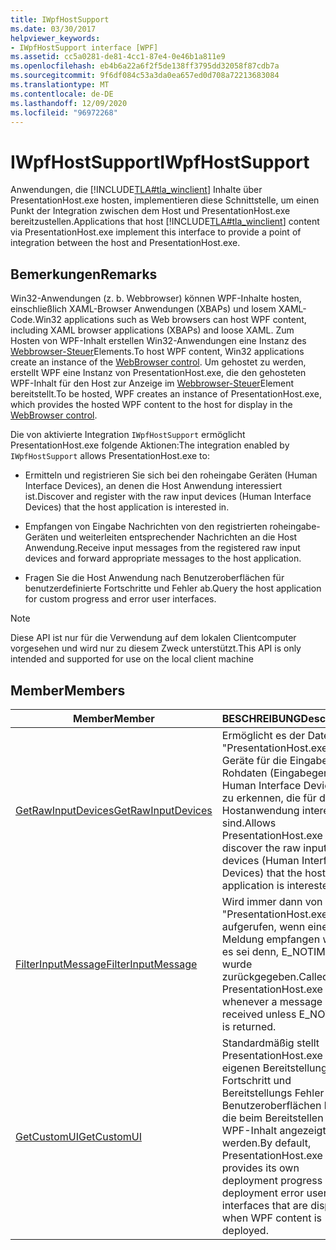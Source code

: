 ```yaml
---
title: IWpfHostSupport
ms.date: 03/30/2017
helpviewer_keywords:
- IWpfHostSupport interface [WPF]
ms.assetid: cc5a0281-de81-4cc1-87e4-0e46b1a811e9
ms.openlocfilehash: eb4b6a22a6f2f5de138ff3795dd32058f87cdb7a
ms.sourcegitcommit: 9f6df084c53a3da0ea657ed0d708a72213683084
ms.translationtype: MT
ms.contentlocale: de-DE
ms.lasthandoff: 12/09/2020
ms.locfileid: "96972268"
---
```

# <a name="iwpfhostsupport"></a><span data-ttu-id="cda5c-102">IWpfHostSupport</span><span class="sxs-lookup"><span data-stu-id="cda5c-102">IWpfHostSupport</span></span>

<span data-ttu-id="cda5c-103">Anwendungen, die [!INCLUDE[TLA#tla_winclient](../../../includes/tlasharptla-winclient-md.md)] Inhalte über PresentationHost.exe hosten, implementieren diese Schnittstelle, um einen Punkt der Integration zwischen dem Host und PresentationHost.exe bereitzustellen.</span><span class="sxs-lookup"><span data-stu-id="cda5c-103">Applications that host [!INCLUDE[TLA#tla_winclient](../../../includes/tlasharptla-winclient-md.md)] content via PresentationHost.exe implement this interface to provide a point of integration between the host and PresentationHost.exe.</span></span>  
  
## <a name="remarks"></a><span data-ttu-id="cda5c-104">Bemerkungen</span><span class="sxs-lookup"><span data-stu-id="cda5c-104">Remarks</span></span>  

 <span data-ttu-id="cda5c-105">Win32-Anwendungen (z. b. Webbrowser) können WPF-Inhalte hosten, einschließlich XAML-Browser Anwendungen (XBAPs) und losem XAML-Code.</span><span class="sxs-lookup"><span data-stu-id="cda5c-105">Win32 applications such as Web browsers can host WPF content, including XAML browser applications (XBAPs) and loose XAML.</span></span> <span data-ttu-id="cda5c-106">Zum Hosten von WPF-Inhalt erstellen Win32-Anwendungen eine Instanz des [Webbrowser-Steuer](/previous-versions/windows/internet-explorer/ie-developer/platform-apis/aa752040(v=vs.85))Elements.</span><span class="sxs-lookup"><span data-stu-id="cda5c-106">To host WPF content, Win32 applications create an instance of the [WebBrowser control](/previous-versions/windows/internet-explorer/ie-developer/platform-apis/aa752040(v=vs.85)).</span></span> <span data-ttu-id="cda5c-107">Um gehostet zu werden, erstellt WPF eine Instanz von PresentationHost.exe, die den gehosteten WPF-Inhalt für den Host zur Anzeige im [Webbrowser-Steuer](/previous-versions/windows/internet-explorer/ie-developer/platform-apis/aa752040(v=vs.85))Element bereitstellt.</span><span class="sxs-lookup"><span data-stu-id="cda5c-107">To be hosted, WPF creates an instance of PresentationHost.exe, which provides the hosted WPF content to the host for display in the [WebBrowser control](/previous-versions/windows/internet-explorer/ie-developer/platform-apis/aa752040(v=vs.85)).</span></span>  
  
 <span data-ttu-id="cda5c-108">Die von aktivierte Integration `IWpfHostSupport` ermöglicht PresentationHost.exe folgende Aktionen:</span><span class="sxs-lookup"><span data-stu-id="cda5c-108">The integration enabled by `IWpfHostSupport` allows PresentationHost.exe to:</span></span>  
  
- <span data-ttu-id="cda5c-109">Ermitteln und registrieren Sie sich bei den roheingabe Geräten (Human Interface Devices), an denen die Host Anwendung interessiert ist.</span><span class="sxs-lookup"><span data-stu-id="cda5c-109">Discover and register with the raw input devices (Human Interface Devices) that the host application is interested in.</span></span>  
  
- <span data-ttu-id="cda5c-110">Empfangen von Eingabe Nachrichten von den registrierten roheingabe-Geräten und weiterleiten entsprechender Nachrichten an die Host Anwendung.</span><span class="sxs-lookup"><span data-stu-id="cda5c-110">Receive input messages from the registered raw input devices and forward appropriate messages to the host application.</span></span>  
  
- <span data-ttu-id="cda5c-111">Fragen Sie die Host Anwendung nach Benutzeroberflächen für benutzerdefinierte Fortschritte und Fehler ab.</span><span class="sxs-lookup"><span data-stu-id="cda5c-111">Query the host application for custom progress and error user interfaces.</span></span>  
  
> [!NOTE]
> <span data-ttu-id="cda5c-112">Diese API ist nur für die Verwendung auf dem lokalen Clientcomputer vorgesehen und wird nur zu diesem Zweck unterstützt.</span><span class="sxs-lookup"><span data-stu-id="cda5c-112">This API is only intended and supported for use on the local client machine</span></span>  
  
## <a name="members"></a><span data-ttu-id="cda5c-113">Member</span><span class="sxs-lookup"><span data-stu-id="cda5c-113">Members</span></span>  
  
|<span data-ttu-id="cda5c-114">Member</span><span class="sxs-lookup"><span data-stu-id="cda5c-114">Member</span></span>|<span data-ttu-id="cda5c-115">BESCHREIBUNG</span><span class="sxs-lookup"><span data-stu-id="cda5c-115">Description</span></span>|  
|------------|-----------------|  
|[<span data-ttu-id="cda5c-116">GetRawInputDevices</span><span class="sxs-lookup"><span data-stu-id="cda5c-116">GetRawInputDevices</span></span>](getrawinputdevices.md)|<span data-ttu-id="cda5c-117">Ermöglicht es der Datei "PresentationHost.exe", Geräte für die Eingabe von Rohdaten (Eingabegeräte, Human Interface Devices) zu erkennen, die für die Hostanwendung interessant sind.</span><span class="sxs-lookup"><span data-stu-id="cda5c-117">Allows PresentationHost.exe to discover the raw input devices (Human Interface Devices) that the host application is interested in.</span></span>|  
|[<span data-ttu-id="cda5c-118">FilterInputMessage</span><span class="sxs-lookup"><span data-stu-id="cda5c-118">FilterInputMessage</span></span>](filterinputmessage.md)|<span data-ttu-id="cda5c-119">Wird immer dann von "PresentationHost.exe" aufgerufen, wenn eine Meldung empfangen wurde, es sei denn, E_NOTIMPL wurde zurückgegeben.</span><span class="sxs-lookup"><span data-stu-id="cda5c-119">Called by PresentationHost.exe whenever a message is received unless E_NOTIMPL is returned.</span></span>|  
|[<span data-ttu-id="cda5c-120">GetCustomUI</span><span class="sxs-lookup"><span data-stu-id="cda5c-120">GetCustomUI</span></span>](getcustomui.md)|<span data-ttu-id="cda5c-121">Standardmäßig stellt PresentationHost.exe einen eigenen Bereitstellungs Fortschritt und Bereitstellungs Fehler-Benutzeroberflächen bereit, die beim Bereitstellen von WPF-Inhalt angezeigt werden.</span><span class="sxs-lookup"><span data-stu-id="cda5c-121">By default, PresentationHost.exe provides its own deployment progress and deployment error user interfaces that are displayed when WPF content is deployed.</span></span>|
